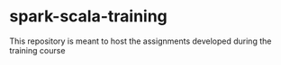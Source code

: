 # spark-scala-training
This repository is meant to host the assignments developed during the training course
